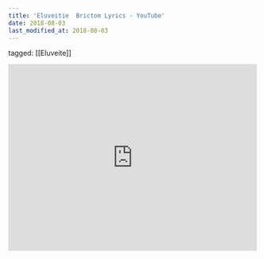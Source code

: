 ```yaml
---
title: 'Eluveitie  Brictom Lyrics - YouTube'
date: 2018-08-03
last_modified_at: 2018-08-03
---
```

tagged: [[Eluveite]]
<iframe allow="accelerometer; autoplay; clipboard-write; encrypted-media; gyroscope; picture-in-picture" allowfullscreen="" frameborder="0" height="375" id="youtube_iframe" src="https://www.youtube.com/embed/CesC86jFt5c?feature=oembed&amp;enablejsapi=1&amp;origin=https://safe.txmblr.com&amp;wmode=opaque" width="500"></iframe>